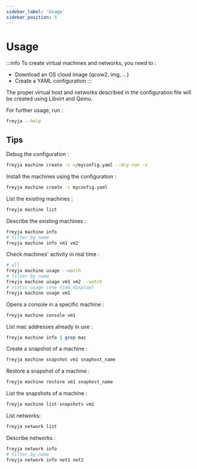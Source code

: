 ```yaml
---
sidebar_label: 'Usage'
sidebar_position: 5
---
```


# Usage

:::info
To create virtual machines and networks, you need to :

* Download an OS cloud image (qcow2, img, ...)
* Create a YAML configuration
:::

The proper virtual host and networks described in the configuration file will be created using Libvirt and Qemu.

For further usage, run :

```sh
freyja --help
```

## Tips

Debug the configuration :

```sh
freyja machine create -c ~/myconfig.yaml --dry-run -v
```

Install the machines using the configuration :

```sh
freyja machine create -c myconfig.yaml
```

List the existing machines :

```sh
freyja machine list
```

Describe the existing machines :

```sh
freyja machine info
# filter by name
freyja machine info vm1 vm2
```

Check machines' activity in real time :

```sh
# all
freyja machine usage --watch
# filter by name
freyja machine usage vm1 vm2 --watch
# static usage (one time display)
freyja machine usage vm1
```

Opens a console in a specific machine :

```sh
freyja machine console vm1
```

List mac addresses already in use :

```sh
freyja machine info | grep mac
```

Create a snapshot of a machine :
```sh
freyja machine snapshot vm1 snaphost_name
```

Restore a snapshot of a machine :
```sh
freyja machine restore vm1 snaphost_name
```

List the snapshots of a machine :
```sh
freyja machine list-snapshots vm1
```

List networks:

```sh
freyja network list
```

Describe networks :

```sh
freyja network info 
# filter by name
freyja network info net1 net2
```
